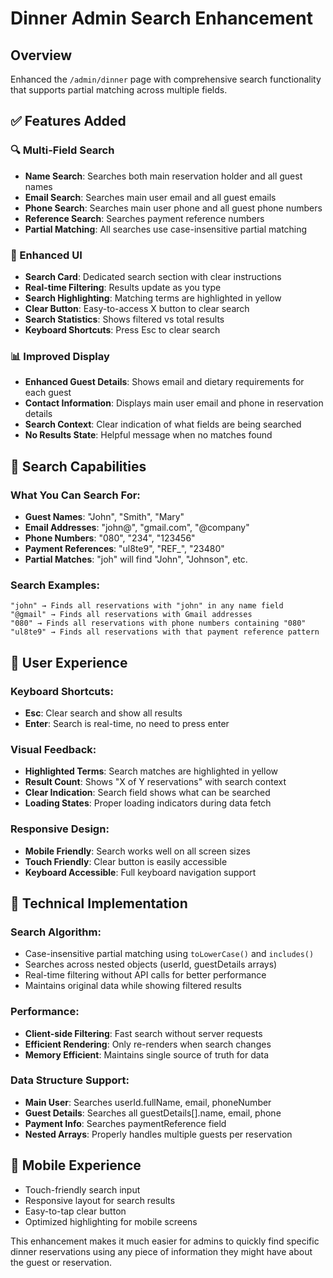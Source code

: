 # Dinner Admin Search Enhancement

## Overview
Enhanced the `/admin/dinner` page with comprehensive search functionality that supports partial matching across multiple fields.

## ✅ Features Added

### 🔍 Multi-Field Search
- **Name Search**: Searches both main reservation holder and all guest names
- **Email Search**: Searches main user email and all guest emails  
- **Phone Search**: Searches main user phone and all guest phone numbers
- **Reference Search**: Searches payment reference numbers
- **Partial Matching**: All searches use case-insensitive partial matching

### 🎨 Enhanced UI
- **Search Card**: Dedicated search section with clear instructions
- **Real-time Filtering**: Results update as you type
- **Search Highlighting**: Matching terms are highlighted in yellow
- **Clear Button**: Easy-to-access X button to clear search
- **Search Statistics**: Shows filtered vs total results
- **Keyboard Shortcuts**: Press Esc to clear search

### 📊 Improved Display
- **Enhanced Guest Details**: Shows email and dietary requirements for each guest
- **Contact Information**: Displays main user email and phone in reservation details
- **Search Context**: Clear indication of what fields are being searched
- **No Results State**: Helpful message when no matches found

## 🎯 Search Capabilities

### What You Can Search For:
- **Guest Names**: "John", "Smith", "Mary"
- **Email Addresses**: "john@", "gmail.com", "@company"
- **Phone Numbers**: "080", "234", "123456"
- **Payment References**: "ul8te9", "REF_", "23480"
- **Partial Matches**: "joh" will find "John", "Johnson", etc.

### Search Examples:
```
"john" → Finds all reservations with "john" in any name field
"@gmail" → Finds all reservations with Gmail addresses
"080" → Finds all reservations with phone numbers containing "080"
"ul8te9" → Finds all reservations with that payment reference pattern
```

## 🚀 User Experience

### Keyboard Shortcuts:
- **Esc**: Clear search and show all results
- **Enter**: Search is real-time, no need to press enter

### Visual Feedback:
- **Highlighted Terms**: Search matches are highlighted in yellow
- **Result Count**: Shows "X of Y reservations" with search context
- **Clear Indication**: Search field shows what can be searched
- **Loading States**: Proper loading indicators during data fetch

### Responsive Design:
- **Mobile Friendly**: Search works well on all screen sizes
- **Touch Friendly**: Clear button is easily accessible
- **Keyboard Accessible**: Full keyboard navigation support

## 🔧 Technical Implementation

### Search Algorithm:
- Case-insensitive partial matching using `toLowerCase()` and `includes()`
- Searches across nested objects (userId, guestDetails arrays)
- Real-time filtering without API calls for better performance
- Maintains original data while showing filtered results

### Performance:
- **Client-side Filtering**: Fast search without server requests
- **Efficient Rendering**: Only re-renders when search changes
- **Memory Efficient**: Maintains single source of truth for data

### Data Structure Support:
- **Main User**: Searches userId.fullName, email, phoneNumber
- **Guest Details**: Searches all guestDetails[].name, email, phone
- **Payment Info**: Searches paymentReference field
- **Nested Arrays**: Properly handles multiple guests per reservation

## 📱 Mobile Experience
- Touch-friendly search input
- Responsive layout for search results
- Easy-to-tap clear button
- Optimized highlighting for mobile screens

This enhancement makes it much easier for admins to quickly find specific dinner reservations using any piece of information they might have about the guest or reservation.